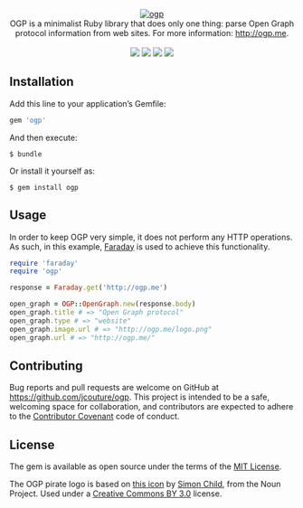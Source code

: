 <p align="center">
  <a href="https://github.com/mirego/ogp">
    <img src="https://i.imgur.com/qZrMsLq.png" alt="ogp" />
  </a>
  <br />
  OGP is a minimalist Ruby library that does only one thing: parse Open Graph protocol information from web sites. For more information: <a href="http://ogp.me">http://ogp.me</a>.
  <br /><br />
  <a href="https://rubygems.org/gems/ogp"><img src="http://img.shields.io/gem/v/ogp.svg" /></a>
  <a href="https://codeclimate.com/github/jcouture/ogp"><img src="http://img.shields.io/codeclimate/github/jcouture/ogp.svg" /></a>
  <a href="https://gemnasium.com/jcouture/ogp"><img src="http://img.shields.io/gemnasium/jcouture/ogp.svg" /></a>
  <a href="https://travis-ci.org/jcouture/ogp"><img src="http://img.shields.io/travis/jcouture/ogp.svg" /></a>
</p>


## Installation

Add this line to your application’s Gemfile:

```ruby
gem 'ogp'
```

And then execute:

    $ bundle

Or install it yourself as:

    $ gem install ogp

## Usage

In order to keep OGP very simple, it does not perform any HTTP operations. As such, in this example, [Faraday](https://github.com/lostisland/faraday) is used to achieve this functionality.

```ruby
require 'faraday'
require 'ogp'

response = Faraday.get('http://ogp.me')

open_graph = OGP::OpenGraph.new(response.body)
open_graph.title # => "Open Graph protocol"
open_graph.type # => "website"
open_graph.image.url # => "http://ogp.me/logo.png"
open_graph.url # => "http://ogp.me/"
```

## Contributing

Bug reports and pull requests are welcome on GitHub at https://github.com/jcouture/ogp. This project is intended to be a safe, welcoming space for collaboration, and contributors are expected to adhere to the [Contributor Covenant](http://contributor-covenant.org) code of conduct.


## License

The gem is available as open source under the terms of the [MIT License](http://opensource.org/licenses/MIT).

The OGP pirate logo is based on [this icon](https://thenounproject.com/term/pirate/9414/) by [Simon Child](https://thenounproject.com/Simon%20Child/), from the Noun Project. Used under a [Creative Commons BY 3.0](http://creativecommons.org/licenses/by/3.0/) license.
